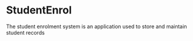 # StudentEnrol
The student enrolment system is an application  used to store and maintain student records
